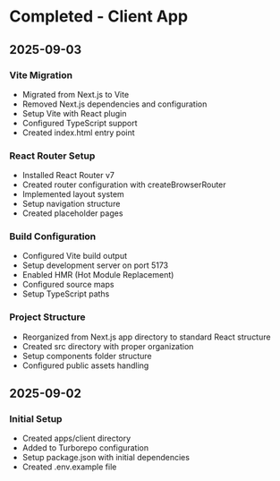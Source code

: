 # Completed - Client App

## 2025-09-03

### Vite Migration

- Migrated from Next.js to Vite
- Removed Next.js dependencies and configuration
- Setup Vite with React plugin
- Configured TypeScript support
- Created index.html entry point

### React Router Setup

- Installed React Router v7
- Created router configuration with createBrowserRouter
- Implemented layout system
- Setup navigation structure
- Created placeholder pages

### Build Configuration

- Configured Vite build output
- Setup development server on port 5173
- Enabled HMR (Hot Module Replacement)
- Configured source maps
- Setup TypeScript paths

### Project Structure

- Reorganized from Next.js app directory to standard React structure
- Created src directory with proper organization
- Setup components folder structure
- Configured public assets handling

## 2025-09-02

### Initial Setup

- Created apps/client directory
- Added to Turborepo configuration
- Setup package.json with initial dependencies
- Created .env.example file
